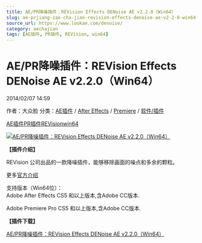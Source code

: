 ```yaml
---
title: AE/PR降噪插件：REVision Effects DENoise AE v2.2.0（Win64）
slug: ae-prjiang-zao-cha-jian-revision-effects-denoise-ae-v2-2-0-win64
source_url: https://www.lookae.com/denoise/
category: aechajian
tags: [AE插件, PR插件, REVision, win64]
---
```

# AE/PR降噪插件：REVision Effects DENoise AE v2.2.0（Win64）

2014/02/07 14:59

作者：大众脸
分类：[AE插件](https://www.lookae.com/after-effects/aechajian/) / [After Effects](https://www.lookae.com/after-effects/) / [Premiere](https://www.lookae.com/qitarjcj/premierezy/) / [软件/插件](https://www.lookae.com/qitarjcj/)

[AE插件](https://www.lookae.com/tag/ae%e6%8f%92%e4%bb%b6/)[PR插件](https://www.lookae.com/tag/pr%e6%8f%92%e4%bb%b6/)[REVision](https://www.lookae.com/tag/revision/)[win64](https://www.lookae.com/tag/win64/)

[![AE/PR降噪插件：REVision Effects DENoise AE v2.2.0（Win64）](https://www.lookae.com/wp-content/uploads/2014/02/DENoise.jpg "AE/PR降噪插件：REVision Effects DENoise AE v2.2.0（Win64）-LookAE.com")](https://www.lookae.com/wp-content/uploads/2014/02/DENoise.jpg)

**【插件介绍】**

REVision 公司出品的一款降噪插件，能够移除画面的噪点和多余的颗粒。

更多[官方介绍](http://www.revisionfx.com/products/denoise/overview/)

支持版本（Win64位）：  
Adobe After Effects CS5 和以上版本,含Adobe CC版本.

Adobe Premiere Pro CS5 和以上版本,含Adobe CC版本.

**【插件下载】**

[AE/PR降噪插件：REVision Effects DENoise AE v2.2.0（Win64）](https://www.400gb.com/file/56395953)
